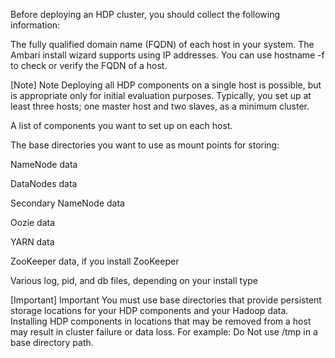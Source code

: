 Before deploying an HDP cluster, you should collect the following information:

The fully qualified domain name (FQDN) of each host in your system. The Ambari install wizard supports using IP addresses. You can use hostname -f to check or verify the FQDN of a host.

[Note]	Note
Deploying all HDP components on a single host is possible, but is appropriate only for initial evaluation purposes. Typically, you set up at least three hosts; one master host and two slaves, as a minimum cluster.

A list of components you want to set up on each host.

The base directories you want to use as mount points for storing:

NameNode data

DataNodes data

Secondary NameNode data

Oozie data

YARN data

ZooKeeper data, if you install ZooKeeper

Various log, pid, and db files, depending on your install type

[Important]	Important
You must use base directories that provide persistent storage locations for your HDP components and your Hadoop data. Installing HDP components in locations that may be removed from a host may result in cluster failure or data loss. For example: Do Not use /tmp in a base directory path.